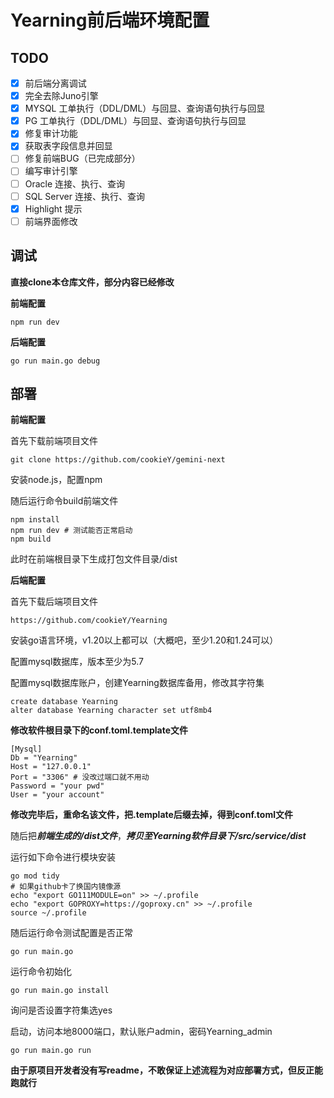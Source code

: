 # Yearning前后端环境配置

## TODO

- [x] 前后端分离调试
- [x] 完全去除Juno引擎
- [x] MYSQL 工单执行（DDL/DML）与回显、查询语句执行与回显
- [x] PG  工单执行（DDL/DML）与回显、查询语句执行与回显
- [x] 修复审计功能
- [x] 获取表字段信息并回显
- [ ] 修复前端BUG（已完成部分）
- [ ] 编写审计引擎
- [ ] Oracle 连接、执行、查询
- [ ] SQL Server 连接、执行、查询
- [x] Highlight 提示
- [ ] 前端界面修改

## 调试

**直接clone本仓库文件，部分内容已经修改**

**前端配置**

```
npm run dev
```

**后端配置**

```
go run main.go debug
```

## 部署

**前端配置**

首先下载前端项目文件

```
git clone https://github.com/cookieY/gemini-next
```

安装node.js，配置npm

随后运行命令build前端文件

```
npm install
npm run dev # 测试能否正常启动
npm build
```

此时在前端根目录下生成打包文件目录/dist

**后端配置**

首先下载后端项目文件

```
https://github.com/cookieY/Yearning
```

安装go语言环境，v1.20以上都可以（大概吧，至少1.20和1.24可以）

配置mysql数据库，版本至少为5.7

配置mysql数据库账户，创建Yearning数据库备用，修改其字符集

```
create database Yearning
alter database Yearning character set utf8mb4
```

**修改软件根目录下的conf.toml.template文件**

```
[Mysql]
Db = "Yearning"
Host = "127.0.0.1"
Port = "3306" # 没改过端口就不用动
Password = "your pwd"
User = "your account"
```

**修改完毕后，重命名该文件，把.template后缀去掉，得到conf.toml文件**

随后把***前端生成的/dist文件***，***拷贝至Yearning软件目录下/src/service/dist***

运行如下命令进行模块安装

```
go mod tidy
# 如果github卡了换国内镜像源
echo "export GO111MODULE=on" >> ~/.profile
echo "export GOPROXY=https://goproxy.cn" >> ~/.profile
source ~/.profile
```

随后运行命令测试配置是否正常

```
go run main.go
```

运行命令初始化

```
go run main.go install
```

询问是否设置字符集选yes

启动，访问本地8000端口，默认账户admin，密码Yearning_admin

```
go run main.go run
```

**由于原项目开发者没有写readme，不敢保证上述流程为对应部署方式，但反正能跑就行**

